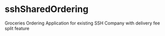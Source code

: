 # sshSharedOrdering
Groceries Ordering Application for existing SSH Company with delivery fee split feature
